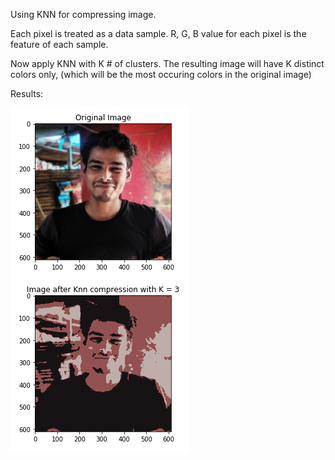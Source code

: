 Using KNN for compressing image.

Each pixel is treated as a data sample.
R, G, B value for each pixel is the feature of each sample.

Now apply KNN with K # of clusters.
The resulting image will have K distinct colors only,
(which will be the most occuring colors in the original image)

Results:


![ref_img](https://github.com/arpytanshu/ML-playground/blob/master/KNN-image-compresison/ref_img.png)



